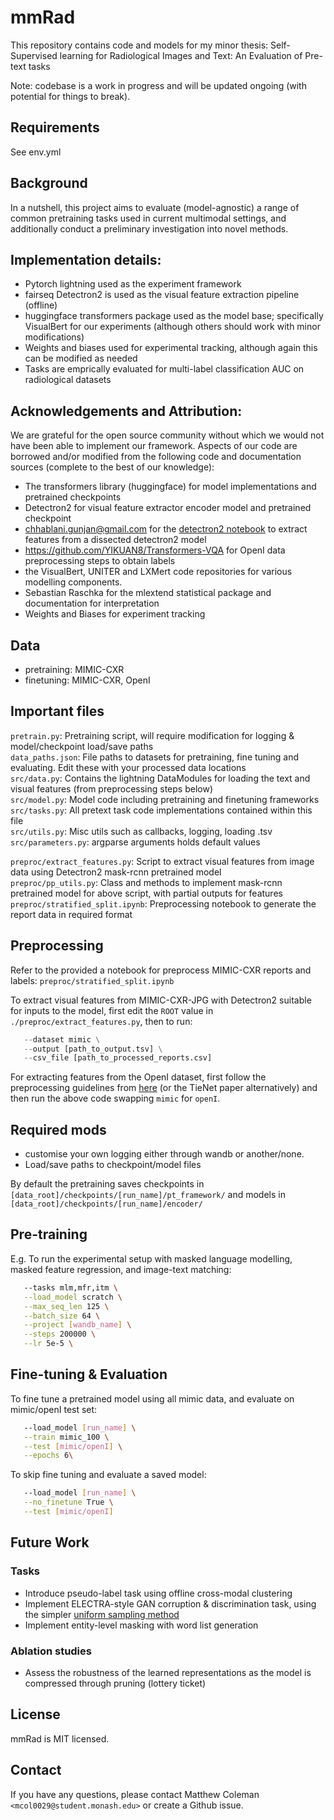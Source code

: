 # mmRad
This repository contains code and models for my minor thesis: Self-Supervised learning for Radiological Images and Text: An Evaluation of Pre-text tasks  

Note: codebase is a work in progress and will be updated ongoing (with potential for things to break). 

## Requirements
See env.yml

## Background
In a nutshell, this project aims to evaluate (model-agnostic) a range of common pretraining tasks used in current multimodal settings, and additionally conduct a preliminary investigation into novel methods.

## Implementation details:
- Pytorch lightning used as the experiment framework
- fairseq Detectron2 is used as the visual feature extraction pipeline (offline)
- huggingface transformers package used as the model base; specifically VisualBert for our experiments (although others should work with minor modifications) 
- Weights and biases used for experimental tracking, although again this can be modified as needed
- Tasks are emprically evaluated for multi-label classification AUC on radiological datasets

## Acknowledgements and Attribution:
We are grateful for the open source community without which we would not have been able to implement our framework. Aspects of our code are borrowed and/or modified from the following code and documentation sources (complete to the best of our knowledge):
- The transformers library (huggingface) for model implementations and pretrained checkpoints
- Detectron2 for visual feature extractor encoder model and pretrained checkpoint
- chhablani.gunjan@gmail.com for the [detectron2 notebook](https://colab.research.google.com/drive/1bLGxKdldwqnMVA5x4neY7-l_8fKGWQYI?usp=sharing#scrollTo=lmq8C39meEZX) to extract features from a dissected detectron2 model 
- https://github.com/YIKUAN8/Transformers-VQA for OpenI data preprocessing steps to obtain labels
- the VisualBert, UNITER and LXMert code repositories for various modelling components.  
- Sebastian Raschka for the mlextend statistical package and documentation for interpretation
- Weights and Biases for experiment tracking

## Data
- pretraining: MIMIC-CXR 
- finetuning: MIMIC-CXR, OpenI


## Important files


`pretrain.py`: Pretraining script, will require modification for logging & model/checkpoint load/save paths  
`data_paths.json`: File paths to datasets for pretraining, fine tuning and evaluating. Edit these with your processed data locations  
`src/data.py`: Contains the lightning DataModules for loading the text and visual features (from preprocessing steps below)  
`src/model.py`: Model code including pretraining and finetuning frameworks  
`src/tasks.py`: All pretext task code implementations contained within this file  
`src/utils.py`: Misc utils such as callbacks, logging, loading .tsv  
`src/parameters.py`: argparse arguments holds default values  

`preproc/extract_features.py`: Script to extract visual features from image data using Detectron2 mask-rcnn pretrained model  
`preproc/pp_utils.py`: Class and methods to implement mask-rcnn pretrained model for above script, with partial outputs for features  
`preproc/stratified_split.ipynb`: Preprocessing notebook to generate the report data in required format  

## Preprocessing

Refer to the provided a notebook for preprocess MIMIC-CXR reports and labels: `preproc/stratified_split.ipynb`  

To extract visual features from MIMIC-CXR-JPG with Detectron2 suitable for inputs to the model, first edit the `ROOT` value in `./preproc/extract_features.py`, then to run:
```python extract_features.py \
   --dataset mimic \
   --output [path_to_output.tsv] \
   --csv_file [path_to_processed_reports.csv] 
```

For extracting features from the OpenI dataset, first follow the preprocessing guidelines from [here](https://github.com/YIKUAN8/Transformers-VQA) (or the TieNet paper alternatively) and then run the above code swapping `mimic` for `openI`.


## Required mods

- customise your own logging either through wandb or another/none.  
- Load/save paths to checkpoint/model files  

By default the pretraining saves checkpoints in `[data_root]/checkpoints/[run_name]/pt_framework/` and models in `[data_root]/checkpoints/[run_name]/encoder/`


## Pre-training

E.g. To run the experimental setup with masked language modelling, masked feature regression, and image-text matching:

```bash pt.sh \
   --tasks mlm,mfr,itm \
   --load_model scratch \
   --max_seq_len 125 \
   --batch_size 64 \
   --project [wandb_name] \
   --steps 200000 \
   --lr 5e-5 \
```

## Fine-tuning & Evaluation

To fine tune a pretrained model using all mimic data, and evaluate on mimic/openI test set:
```bash ft.sh \
   --load_model [run_name] \
   --train mimic_100 \
   --test [mimic/openI] \
   --epochs 6\
```

To skip fine tuning and evaluate a saved model:
```bash ft.sh \
   --load_model [run_name] \
   --no_finetune True \
   --test [mimic/openI]
```


## Future Work

### Tasks
- Introduce pseudo-label task using offline cross-modal clustering
- Implement ELECTRA-style GAN corruption & discrimination task, using the simpler [uniform sampling method](arxiv.org/abs/2104.09694v1)
- Implement entity-level masking with word list generation

### Ablation studies
- Assess the robustness of the learned representations as the model is compressed through pruning (lottery ticket)

## License
mmRad is MIT licensed.

## Contact
If you have any questions, please contact Matthew Coleman `<mcol0029@student.monash.edu>` or create a Github issue.
